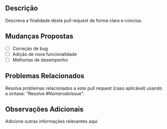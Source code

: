 ## Descrição

Descreva a finalidade deste pull request de forma clara e concisa.

## Mudanças Propostas

- [ ] Correção de bug
- [ ] Adição de nova funcionalidade
- [ ] Melhorias de desempenho

## Problemas Relacionados

Resolva problemas relacionados a este pull request (caso aplicável) usando a sintaxe: "Resolve #NúmerodoIssue".

## Observações Adicionais

Adicione outras informações relevantes aqui
